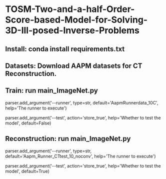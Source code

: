 # TOSM-Two-and-a-half-Order-Score-based-Model-for-Solving-3D-Ill-posed-Inverse-Problems

## Install: conda install requirements.txt

## Datasets: Download AAPM datasets for CT Reconstruction.

## Train: run main_ImageNet.py 
  parser.add_argument('--runner', type=str, default='AapmRunnerdata_10C', help='The runner to execute')
  
  parser.add_argument('--test', action='store_true', help='Whether to test the model', default=False)
## Reconstruction: run main_ImageNet.py    
  parser.add_argument('--runner', type=str, default='Aapm_Runner_CTtest_10_noconv', help='The runner to execute')
  
  parser.add_argument('--test', action='store_true', help='Whether to test the model', default=True)
